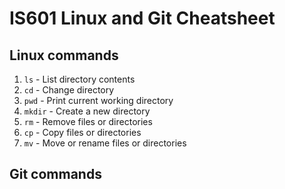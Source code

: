 # IS601 Linux and Git Cheatsheet


## Linux commands
1. `ls` - List directory contents
2. `cd` - Change directory
3. `pwd` - Print current working directory
4. `mkdir` - Create a new directory
5. `rm` - Remove files or directories
6. `cp` - Copy files or directories
7. `mv` - Move or rename files or directories

## Git commands
